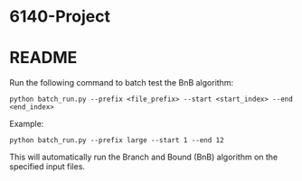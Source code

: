 # 6140-Project
# README

Run the following command to batch test the BnB algorithm:

```
python batch_run.py --prefix <file_prefix> --start <start_index> --end <end_index>
```

Example:

```
python batch_run.py --prefix large --start 1 --end 12
```

This will automatically run the Branch and Bound (BnB) algorithm on the specified input files.

